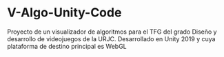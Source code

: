 # V-Algo-Unity-Code
Proyecto de un visualizador de algoritmos para el TFG del grado Diseño y desarrollo de videojuegos de la URJC. Desarrollado en Unity 2019 y cuya plataforma de destino principal es WebGL
